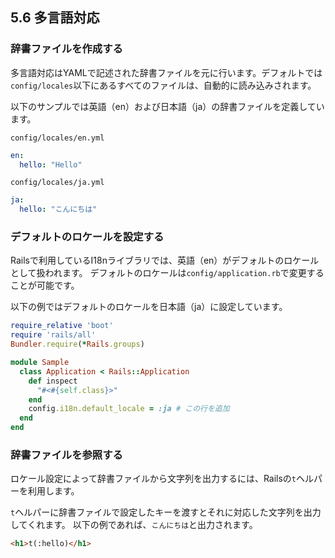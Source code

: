## 5.6 多言語対応

### 辞書ファイルを作成する

多言語対応はYAMLで記述された辞書ファイルを元に行います。デフォルトでは`config/locales`以下にあるすべてのファイルは、自動的に読み込みされます。

以下のサンプルでは英語（en）および日本語（ja）の辞書ファイルを定義しています。

`config/locales/en.yml`
```yaml
en:
  hello: "Hello"
```

`config/locales/ja.yml`
```yaml
ja:
  hello: "こんにちは"
```

### デフォルトのロケールを設定する

Railsで利用しているI18nライブラリでは、英語（en）がデフォルトのロケールとして扱われます。
デフォルトのロケールは`config/application.rb`で変更することが可能です。

以下の例ではデフォルトのロケールを日本語（ja）に設定しています。

```ruby
require_relative 'boot'
require 'rails/all'
Bundler.require(*Rails.groups)

module Sample
  class Application < Rails::Application
    def inspect
      "#<#{self.class}>"
    end
    config.i18n.default_locale = :ja # この行を追加
  end
end
```

### 辞書ファイルを参照する

ロケール設定によって辞書ファイルから文字列を出力するには、Railsの`t`ヘルパーを利用します。

`t`ヘルパーに辞書ファイルで設定したキーを渡すとそれに対応した文字列を出力してくれます。
以下の例であれば、`こんにちは`と出力されます。

```HTML
<h1>t(:hello)</h1>
```

